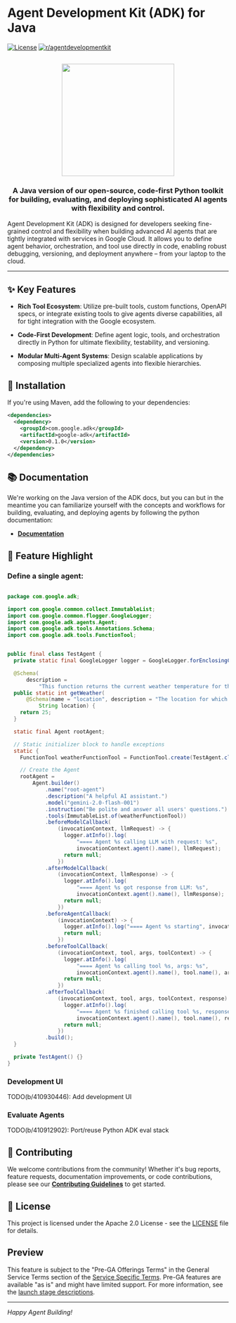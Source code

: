 # Agent Development Kit (ADK) for Java

[![License](https://img.shields.io/badge/License-Apache_2.0-blue.svg)](LICENSE)
[![r/agentdevelopmentkit](https://img.shields.io/badge/Reddit-r%2Fagentdevelopmentkit-FF4500?style=flat&logo=reddit&logoColor=white)](https://www.reddit.com/r/agentdevelopmentkit/)

<html>
    <h2 align="center">
      <img src="https://raw.githubusercontent.com/google/adk-python/main/assets/agent-development-kit.png" width="256"/>
    </h2>
    <h3 align="center">
      A Java version of our open-source, code-first Python toolkit for building, evaluating, and deploying sophisticated AI agents with flexibility and control.
    </h3>
</html>

Agent Development Kit (ADK) is designed for developers seeking fine-grained
control and flexibility when building advanced AI agents that are tightly
integrated with services in Google Cloud. It allows you to define agent
behavior, orchestration, and tool use directly in code, enabling robust
debugging, versioning, and deployment anywhere – from your laptop to the cloud.

--------------------------------------------------------------------------------

## ✨ Key Features

-   **Rich Tool Ecosystem**: Utilize pre-built tools, custom functions, OpenAPI
    specs, or integrate existing tools to give agents diverse capabilities, all
    for tight integration with the Google ecosystem.

-   **Code-First Development**: Define agent logic, tools, and orchestration
    directly in Python for ultimate flexibility, testability, and versioning.

-   **Modular Multi-Agent Systems**: Design scalable applications by composing
    multiple specialized agents into flexible hierarchies.

## 🚀 Installation

If you're using Maven, add the following to your dependencies:

<!-- {x-version-start:google-adk:released} -->

```xml
<dependencies>
  <dependency>
    <groupId>com.google.adk</groupId>
    <artifactId>google-adk</artifactId>
    <version>0.1.0</version>
  </dependency>
</dependencies>
```

<!-- {x-version-end} -->

## 📚 Documentation

We're working on the Java version of the ADK docs, but you can but in the
meantime you can familiarize yourself with the concepts and workflows for
building, evaluating, and deploying agents by following the python
documentation:

*   **[Documentation](https://google.github.io/adk-docs)**

## 🏁 Feature Highlight

### Define a single agent:

```java

package com.google.adk;

import com.google.common.collect.ImmutableList;
import com.google.common.flogger.GoogleLogger;
import com.google.adk.agents.Agent;
import com.google.adk.tools.Annotations.Schema;
import com.google.adk.tools.FunctionTool;


public final class TestAgent {
  private static final GoogleLogger logger = GoogleLogger.forEnclosingClass();

  @Schema(
      description =
          "This function returns the current weather temperature for the specified location.")
  public static int getWeather(
      @Schema(name = "location", description = "The location for which the weather is requested")
          String location) {
    return 25;
  }

  static final Agent rootAgent;

  // Static initializer block to handle exceptions
  static {
    FunctionTool weatherFunctionTool = FunctionTool.create(TestAgent.class, "getWeather");

    // Create the Agent
    rootAgent =
        Agent.builder()
            .name("root-agent")
            .description("A helpful AI assistant.")
            .model("gemini-2.0-flash-001")
            .instruction("Be polite and answer all users' questions.")
            .tools(ImmutableList.of(weatherFunctionTool))
            .beforeModelCallback(
                (invocationContext, llmRequest) -> {
                  logger.atInfo().log(
                      "==== Agent %s calling LLM with request: %s",
                      invocationContext.agent().name(), llmRequest);
                  return null;
                })
            .afterModelCallback(
                (invocationContext, llmResponse) -> {
                  logger.atInfo().log(
                      "==== Agent %s got response from LLM: %s",
                      invocationContext.agent().name(), llmResponse);
                  return null;
                })
            .beforeAgentCallback(
                (invocationContext) -> {
                  logger.atInfo().log("==== Agent %s starting", invocationContext.agent().name());
                  return null;
                })
            .beforeToolCallback(
                (invocationContext, tool, args, toolContext) -> {
                  logger.atInfo().log(
                      "==== Agent %s calling tool %s, args: %s",
                      invocationContext.agent().name(), tool.name(), args);
                  return null;
                })
            .afterToolCallback(
                (invocationContext, tool, args, toolContext, response) -> {
                  logger.atInfo().log(
                      "==== Agent %s finished calling tool %s, response: %s",
                      invocationContext.agent().name(), tool.name(), response);
                  return null;
                })
            .build();
  }

  private TestAgent() {}
}

```

### Development UI

TODO(b/410930446): Add development UI

### Evaluate Agents

TODO(b/410912902): Port/reuse Python ADK eval stack

## 🤝 Contributing

We welcome contributions from the community! Whether it's bug reports, feature
requests, documentation improvements, or code contributions, please see our
[**Contributing Guidelines**](./CONTRIBUTING.md) to get started.

## 📄 License

This project is licensed under the Apache 2.0 License - see the
[LICENSE](LICENSE) file for details.

## Preview

This feature is subject to the "Pre-GA Offerings Terms" in the General Service
Terms section of the
[Service Specific Terms](https://cloud.google.com/terms/service-terms#1). Pre-GA
features are available "as is" and might have limited support. For more
information, see the
[launch stage descriptions](https://cloud.google.com/products?hl=en#product-launch-stages).

--------------------------------------------------------------------------------

*Happy Agent Building!*
